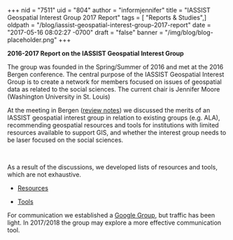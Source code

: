 +++
nid = "7511"
uid = "804"
author = "informjennifer"
title = "IASSIST Geospatial Interest Group 2017 Report"
tags = [ "Reports & Studies",]
oldpath = "/blog/iassist-geospatial-interest-group-2017-report"
date = "2017-05-16 08:02:27 -0700"
draft = "false"
banner = "/img/blog/blog-placeholder.png"
+++
 

**2016-2017 Report on the IASSIST Geospatial Interest Group**

The group was founded in the Spring/Summer of 2016 and met at the 2016
Bergen conference. The central purpose of the IASSIST Geospatial
Interest Group is to create a network for members focused on issues of
geospatial data as related to the social sciences. The current chair is
Jennifer Moore (Washington University in St. Louis)

At the meeting in Bergen ([review
notes](https://docs.google.com/document/d/1zYJ1KSZkSZ9D7qp0SZeTnPSFC7mNdD3dU-OklqqjEzA/edit?usp=sharing))
we discussed the merits of an IASSIST geospatial interest group in
relation to existing groups (e.g. ALA), recommending geospatial
resources and tools for institutions with limited resources available to
support GIS, and whether the interest group needs to be laser focused on
the social sciences.

 

As a result of the discussions, we developed lists of resources and
tools, which are not exhaustive.

-   [Resources](https://docs.google.com/spreadsheets/d/1OEB-JycfylW6m60a0ybin4oux9SvYmm4YDazflpesvw/edit?usp=sharing)

-   [Tools](https://docs.google.com/spreadsheets/d/1cd6PjMGeU1xnqMwoQrOSjOQGn_aJT4F5uKylAYiFjOg/edit?usp=sharing)

For communication we established a [Google
Group](https://groups.google.com/forum/#!members/iassist_geoig), but
traffic has been light. In 2017/2018 the group may explore a more
effective communication tool.
